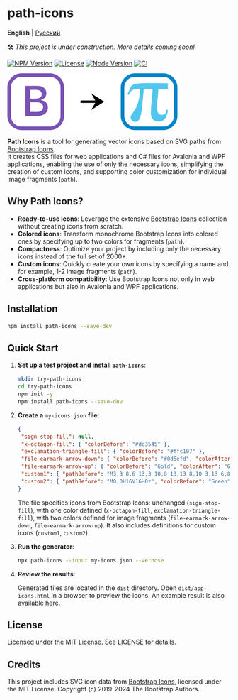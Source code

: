 # path-icons

**English** | [Русский](README.ru.md)

🛠️ *This project is under construction. More details coming soon!*

[![NPM Version](https://img.shields.io/npm/v/path-icons.svg)](https://www.npmjs.com/package/path-icons)
[![License](https://img.shields.io/npm/l/path-icons.svg)](https://github.com/schavelev/path-icons/blob/main/LICENSE)
[![Node Version](https://img.shields.io/node/v/path-icons)](https://github.com/schavelev/path-icons#installation)
[![CI](https://github.com/schavelev/path-icons/actions/workflows/ci.yml/badge.svg)](https://github.com/schavelev/path-icons/actions)

![Logos](logos.svg)

**Path Icons** is a tool for generating vector icons based on SVG paths from [Bootstrap Icons](https://icons.getbootstrap.com/).  
It creates CSS files for web applications and C# files for Avalonia and WPF applications, enabling the use of only the necessary icons, simplifying the creation of custom icons, and supporting color customization for individual image fragments (`path`).

## Why Path Icons?

- **Ready-to-use icons**: Leverage the extensive [Bootstrap Icons](https://icons.getbootstrap.com/) collection without creating icons from scratch.
- **Colored icons**: Transform monochrome Bootstrap Icons into colored ones by specifying up to two colors for fragments (`path`).
- **Compactness**: Optimize your project by including only the necessary icons instead of the full set of 2000+.
- **Custom icons**: Quickly create your own icons by specifying a name and, for example, 1-2 image fragments (`path`).
- **Cross-platform compatibility**: Use Bootstrap Icons not only in web applications but also in Avalonia and WPF applications. 

## Installation

```bash
npm install path-icons --save-dev
```

## Quick Start

1. **Set up a test project and install `path-icons`**:
   ```bash
   mkdir try-path-icons
   cd try-path-icons
   npm init -y
   npm install path-icons --save-dev
   ```

2. **Create a** `my-icons.json` **file**:

   ```json
   {
    "sign-stop-fill": null,
    "x-octagon-fill": { "colorBefore": "#dc3545" },
    "exclamation-triangle-fill": { "colorBefore": "#ffc107" },
    "file-earmark-arrow-down": { "colorBefore": "#0d6efd", "colorAfter": "Green" },
    "file-earmark-arrow-up": { "colorBefore": "Gold", "colorAfter": "Green" },
    "custom1": { "pathBefore": "M3,3 8,6 13,3 10,8 13,13 8,10 3,13 6,8z", "colorBefore": "Red" },
    "custom2": { "pathBefore": "M0,0H16V16H0z", "colorBefore": "Green", "pathAfter": "M5,3 13,11 11,13 3,5z M13,5 5,13 3,11 11,3z", "colorAfter": "Red" }
   }
   ```

   The file specifies icons from Bootstrap Icons: unchanged (`sign-stop-fill`), with one color defined (`x-octagon-fill`, `exclamation-triangle-fill`), with two colors defined for image fragments (`file-earmark-arrow-down`, `file-earmark-arrow-up`). It also includes definitions for custom icons (`custom1`, `custom2`).

3. **Run the generator**:
   ```bash
   npx path-icons --input my-icons.json --verbose
   ```

4. **Review the results**:

   Generated files are located in the `dist` directory. Open `dist/app-icons.html` in a browser to preview the icons. An example result is also available [here](https://schavelev.github.io/path-icons/examples/quick-start/my-icons.html).
 
## License

Licensed under the MIT License. See [LICENSE](LICENSE) for details.

## Credits

This project includes SVG icon data from [Bootstrap Icons](https://github.com/twbs/icons), licensed under the MIT License. Copyright (c) 2019-2024 The Bootstrap Authors.
